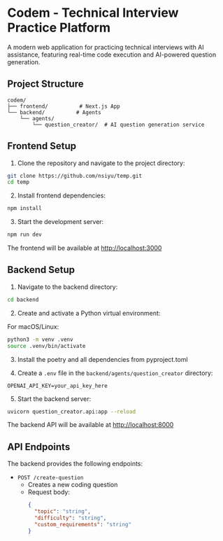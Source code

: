 # Codem - Technical Interview Practice Platform

A modern web application for practicing technical interviews with AI assistance, featuring real-time code execution and AI-powered question generation.

## Project Structure

```
codem/
├── frontend/          # Next.js App
└── backend/          # Agents
    └── agents/
        └── question_creator/  # AI question generation service
```

## Frontend Setup

1. Clone the repository and navigate to the project directory:
```bash
git clone https://github.com/nsiyu/temp.git
cd temp
```

2. Install frontend dependencies:
```bash
npm install
```

3. Start the development server:
```bash
npm run dev
```

The frontend will be available at [http://localhost:3000](http://localhost:3000)

## Backend Setup

1. Navigate to the backend directory:
```bash
cd backend
```

2. Create and activate a Python virtual environment:

For macOS/Linux:
```bash
python3 -m venv .venv
source .venv/bin/activate
```

3. Install the poetry and all dependencies from pyproject.toml

4. Create a `.env` file in the `backend/agents/question_creator` directory:
```plaintext
OPENAI_API_KEY=your_api_key_here
```
5. Start the backend server:
```bash
uvicorn question_creator.api:app --reload
```

The backend API will be available at [http://localhost:8000](http://localhost:8000)

## API Endpoints

The backend provides the following endpoints:

- `POST /create-question`
  - Creates a new coding question
  - Request body:
    ```json
    {
      "topic": "string",
      "difficulty": "string",
      "custom_requirements": "string"
    }
    ```
